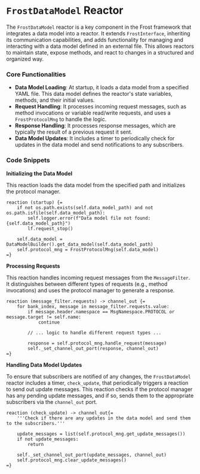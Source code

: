 # `FrostDataModel` Reactor

The `FrostDataModel` reactor is a key component in the Frost framework that integrates a data model into a reactor. It extends `FrostInterface`, inheriting its communication capabilities, and adds functionality for managing and interacting with a data model defined in an external file. This allows reactors to maintain state, expose methods, and react to changes in a structured and organized way.

### Core Functionalities

- **Data Model Loading**: At startup, it loads a data model from a specified YAML file. This data model defines the reactor's state variables, methods, and their initial values.
- **Request Handling**: It processes incoming request messages, such as method invocations or variable read/write requests, and uses a `FrostProtocolMng` to handle the logic.
- **Response Handling**: It processes response messages, which are typically the result of a previous request it sent.
- **Data Model Updates**: It includes a timer to periodically check for updates in the data model and send notifications to any subscribers.

### Code Snippets

**Initializing the Data Model**

This reaction loads the data model from the specified path and initializes the protocol manager.

```lf-python
reaction (startup) {=
    if not os.path.exists(self.data_model_path) and not os.path.isfile(self.data_model_path):
        self.logger.error(f"Data model file not found: {self.data_model_path}")
        lf.request_stop()

    self.data_model = DataModelBuilder().get_data_model(self.data_model_path)
    self.protocol_mng = FrostProtocolMng(self.data_model)
=}
```

**Processing Requests**

This reaction handles incoming request messages from the `MessageFilter`. It distinguishes between different types of requests (e.g., method invocations) and uses the protocol manager to generate a response.

```lf-python
reaction (message_filter.requests) -> channel_out {=
    for bank_index, message in message_filter.requests.value:
        if message.header.namespace == MsgNamespace.PROTOCOL or message.target != self.name:
            continue

        // ... logic to handle different request types ...

        response = self.protocol_mng.handle_request(message)
        self._set_channel_out_port(response, channel_out)
=}
```

**Handling Data Model Updates**

To ensure that subscribers are notified of any changes, the `FrostDataModel` reactor includes a timer, `check_update`, that periodically triggers a reaction to send out update messages. This reaction checks if the protocol manager has any pending update messages, and if so, sends them to the appropriate subscribers via the `channel_out` port.

```lf-python
reaction (check_update) -> channel_out{=
    '''Check if there are any updates in the data model and send them to the subscribers.'''
    
    update_messages = list(self.protocol_mng.get_update_messages())
    if not update_messages:
        return

    self._set_channel_out_port(update_messages, channel_out)
    self.protocol_mng.clear_update_messages()
=}
```
